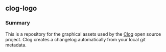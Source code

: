 ## clog-logo

### Summary
This is a repository for the graphical assets used by the [Clog](https://github.com/thoughtram/clog) open source project. Clog creates a changelog automatically from your local git metadata.
